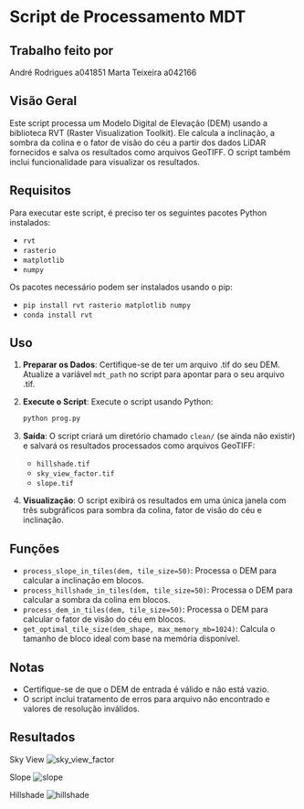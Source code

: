 # Script de Processamento MDT

## Trabalho feito por
André Rodrigues a041851
Marta Teixeira a042166

## Visão Geral
Este script processa um Modelo Digital de Elevação (DEM) usando a biblioteca RVT (Raster Visualization Toolkit). Ele calcula a inclinação, a sombra da colina e o fator de visão do céu a partir dos dados LiDAR fornecidos e salva os resultados como arquivos GeoTIFF. O script também inclui funcionalidade para visualizar os resultados.

## Requisitos
Para executar este script, é preciso ter os seguintes pacotes Python instalados:

- `rvt`
- `rasterio`
- `matplotlib`
- `numpy`

Os pacotes necessário podem ser instalados usando o pip: 

- `pip install rvt rasterio matplotlib numpy`
- `conda install rvt`

## Uso
1. **Preparar os Dados**: Certifique-se de ter um arquivo .tif do seu DEM. Atualize a variável `mdt_path` no script para apontar para o seu arquivo .tif.

2. **Execute o Script**: Execute o script usando Python:

   ```bash
   python prog.py
   ```

3. **Saída**: O script criará um diretório chamado `clean/` (se ainda não existir) e salvará os resultados processados como arquivos GeoTIFF:
   - `hillshade.tif`
   - `sky_view_factor.tif`
   - `slope.tif`

4. **Visualização**: O script exibirá os resultados em uma única janela com três subgráficos para sombra da colina, fator de visão do céu e inclinação.

## Funções
- `process_slope_in_tiles(dem, tile_size=50)`: Processa o DEM para calcular a inclinação em blocos.
- `process_hillshade_in_tiles(dem, tile_size=50)`: Processa o DEM para calcular a sombra da colina em blocos.
- `process_dem_in_tiles(dem, tile_size=50)`: Processa o DEM para calcular o fator de visão do céu em blocos.
- `get_optimal_tile_size(dem_shape, max_memory_mb=1024)`: Calcula o tamanho de bloco ideal com base na memória disponível.

## Notas
- Certifique-se de que o DEM de entrada é válido e não está vazio.
- O script inclui tratamento de erros para arquivo não encontrado e valores de resolução inválidos.
  
## Resultados
Sky View
![sky_view_factor](https://github.com/user-attachments/assets/62b27100-5c1e-4ee7-a781-5c8c4fe64c1f)

Slope
![slope](https://github.com/user-attachments/assets/35c0f3a4-09f9-48fc-89a9-4534afd3d389)

Hillshade
![hillshade](https://github.com/user-attachments/assets/f811a59c-9651-45e8-9c05-ff5d3f0a1464)



